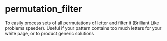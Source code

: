 # permutation_filter
To easily process sets of all permutations of letter and filter it (Brilliant Like problems speeder).
Useful if your pattern contains too much letters for your white page, or to product generic solutions
